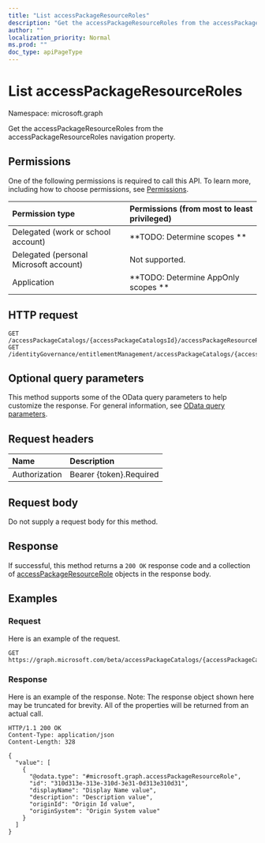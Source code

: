```yaml
---
title: "List accessPackageResourceRoles"
description: "Get the accessPackageResourceRoles from the accessPackageResourceRoles navigation property."
author: ""
localization_priority: Normal
ms.prod: ""
doc_type: apiPageType
---
```


# List accessPackageResourceRoles

Namespace: microsoft.graph

Get the accessPackageResourceRoles from the accessPackageResourceRoles navigation property.

## Permissions
One of the following permissions is required to call this API. To learn more, including how to choose permissions, see [Permissions](/concepts/permissions-reference.md).

|Permission type|Permissions (from most to least privileged)|
|:---|:---|
|Delegated (work or school account)|**TODO: Determine scopes **|
|Delegated (personal Microsoft account)|Not supported.|
|Application|**TODO: Determine AppOnly scopes **|

## HTTP request
<!-- {
  "blockType": "ignored"
}
-->
``` http
GET /accessPackageCatalogs/{accessPackageCatalogsId}/accessPackageResourceRoles
GET /identityGovernance/entitlementManagement/accessPackageCatalogs/{accessPackageCatalogId}/accessPackageResourceRoles
```

## Optional query parameters
This method supports some of the OData query parameters to help customize the response. For general information, see [OData query parameters](/graph/query-parameters).

## Request headers
|Name|Description|
|:---|:---|
|Authorization|Bearer {token}.Required|

## Request body
Do not supply a request body for this method.

## Response
If successful, this method returns a `200 OK` response code and a collection of [accessPackageResourceRole](../resources/accesspackageresourcerole.md) objects in the response body.

## Examples

### Request
Here is an example of the request.
<!-- {
  "blockType": "request",
  "name": "get_accesspackageresourcerole"
}
-->
``` http
GET https://graph.microsoft.com/beta/accessPackageCatalogs/{accessPackageCatalogsId}/accessPackageResourceRoles
```

### Response
Here is an example of the response. Note: The response object shown here may be truncated for brevity. All of the properties will be returned from an actual call.
<!-- {
  "blockType": "response",
  "truncated": true,
  "@odata.type": "collection(microsoft.graph.accesspackageresourcerole)"
}
-->
``` http
HTTP/1.1 200 OK
Content-Type: application/json
Content-Length: 328

{
  "value": [
    {
      "@odata.type": "#microsoft.graph.accessPackageResourceRole",
      "id": "310d313e-313e-310d-3e31-0d313e310d31",
      "displayName": "Display Name value",
      "description": "Description value",
      "originId": "Origin Id value",
      "originSystem": "Origin System value"
    }
  ]
}
```

